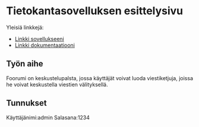 # Tietokantasovelluksen esittelysivu

Yleisiä linkkejä:

* [Linkki sovellukseeni](http://anttisai.users.cs.helsinki.fi/Forum/)
* [Linkki dokumentaatiooni](https://github.com/CarnivoreBarnacle/Forum/blob/master/doc/Dokumentaatio.pdf)


## Työn aihe

Foorumi on keskustelupalsta, jossa käyttäjät voivat luoda viestiketjuja, joissa he voivat keskustella viestien välityksellä.

## Tunnukset
Käyttäjänimi:admin
Salasana:1234
